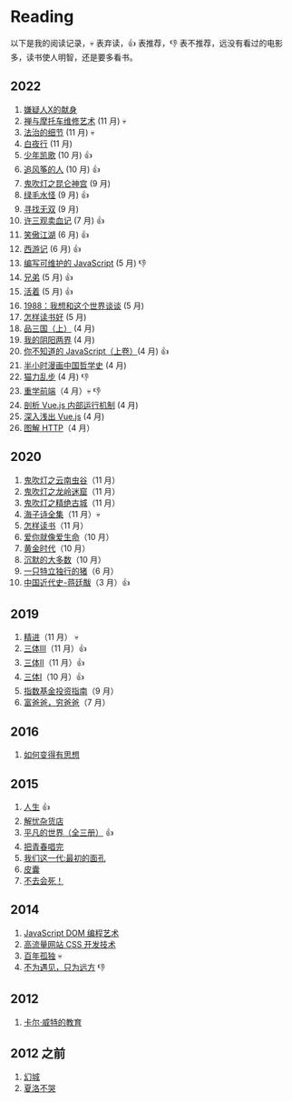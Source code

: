 # Reading

以下是我的阅读记录，:skull: 表弃读，:+1: 表推荐，:-1: 表不推荐，远没有看过的电影多，读书使人明智，还是要多看书。

## 2022

1. [嫌疑人X的献身](https://book.douban.com/subject/25924253/)
1. [禅与摩托车维修艺术](https://book.douban.com/subject/6811366/) (11 月) :skull:
1. [法治的细节](https://book.douban.com/subject/35635639/) (11 月) :skull:
1. [白夜行](https://book.douban.com/subject/10554308/) (11 月)
1. [少年凯歌](https://book.douban.com/subject/1091203/) (10 月) :+1:
1. [追风筝的人](https://book.douban.com/subject/1770782/) (10 月) :+1:
1. [鬼吹灯之昆仑神宫](https://book.douban.com/subject/1938591/) (9 月)
1. [绿毛水怪](https://book.douban.com/subject/30163860/) (9 月) :+1:
1. [寻找无双](https://book.douban.com/subject/27036978/) (9 月)
1. [许三观卖血记](https://book.douban.com/subject/4760224/) (7 月) :+1:
1. [笑傲江湖](https://book.douban.com/subject/1002299/) (6 月) :+1:
1. [西游记](https://book.douban.com/subject/1029553/) (6 月) :+1:
1. [编写可维护的 JavaScript](https://book.douban.com/subject/21792530/) (5 月) :-1:
1. [兄弟](https://book.douban.com/subject/20441957/) (5 月) :+1:
1. [活着](https://book.douban.com/subject/4913064/) (5 月) :+1:
1. [1988：我想和这个世界谈谈](https://book.douban.com/subject/5275059/) (5 月)
1. [怎样读书好](https://book.douban.com/subject/27599310/) (5 月)
1. [品三国（上）](https://book.douban.com/subject/1829836/) (4 月)
1. [我的阴阳两界](https://book.douban.com/subject/30180681/) (4 月)
1. [你不知道的 JavaScript（上卷）](https://book.douban.com/subject/26351021/)(4 月) :+1:
1. [半小时漫画中国哲学史](https://book.douban.com/subject/35184261/) (4 月)
1. [猫力乱步](https://book.douban.com/subject/24883513/) (4 月) :-1:
1. [重学前端](https://time.geekbang.org/column/intro/100023201?tab=catalog)（4 月）:skull: :-1:
1. [剖析 Vue.js 内部运行机制](https://juejin.cn/book/6844733705089449991) (4 月)
1. [深入浅出 Vue.js](https://book.douban.com/subject/32581281/) (4 月)
1. [图解 HTTP](https://book.douban.com/subject/25863515/)（4 月）

## 2020

1. [鬼吹灯之云南虫谷](https://book.douban.com/subject/1926103/)（11 月）
1. [鬼吹灯之龙岭迷窟](https://book.douban.com/subject/1916726/)（11 月）
1. [鬼吹灯之精绝古城](https://book.douban.com/subject/26676577/)（11 月）
1. [海子诗全集](https://book.douban.com/subject/3610681/)（11 月）:skull:
1. [怎样读书](https://book.douban.com/subject/11232958/)（11 月）
1. [爱你就像爱生命](https://book.douban.com/subject/27111096/)（10 月） 
1. [黄金时代](https://book.douban.com/subject/27013708/)（10 月）
1. [沉默的大多数](https://book.douban.com/subject/27013716/)（10 月）
1. [一只特立独行的猪](https://book.douban.com/subject/27013708/)（6 月）
1. [中国近代史-蒋廷黻](https://book.douban.com/subject/1823751/)（3 月）:+1:

## 2019

1. [精进](https://book.douban.com/subject/26761696/)（11 月） :skull:
1. [三体III](https://book.douban.com/subject/5363767/)（11 月）:+1:
1. [三体II](https://book.douban.com/subject/3066477/)（11 月）:+1:
1. [三体I](https://book.douban.com/subject/2567698/)（10 月）:+1:
1. [指数基金投资指南](https://book.douban.com/subject/27204860/)（9 月）
1. [富爸爸，穷爸爸](https://book.douban.com/subject/1033778/)（7 月）

## 2016

1. [如何变得有思想](https://book.douban.com/subject/26268552/)

## 2015

1. [人生](https://book.douban.com/subject/3803820/) :+1:
1. [解忧杂货店](https://book.douban.com/subject/25862578/)
1. [平凡的世界（全三册）](https://book.douban.com/subject/3523041/) :+1:
1. [把青春唱完](https://book.douban.com/subject/26580056/)
1. [我们这一代:最初的面孔](https://book.douban.com/subject/25866762/)
1. [皮囊](https://book.douban.com/subject/26278687/)
1. [不去会死！](https://book.douban.com/subject/4618225/)

## 2014

1. [JavaScript DOM 编程艺术](https://book.douban.com/subject/6038371/)
1. [高流量网站 CSS 开发技术](https://book.douban.com/subject/6038371/)
1. [百年孤独](https://book.douban.com/subject/6082808/) :skull:
1. [不为遇见，只为远方](https://book.douban.com/subject/25746547/) :-1:

## 2012

1. [卡尔·威特的教育](https://book.douban.com/subject/1000904/)

## 2012 之前

1. [幻城](https://book.douban.com/subject/3056892/)
1. [夏洛不哭](https://book.douban.com/subject/2281180/)
